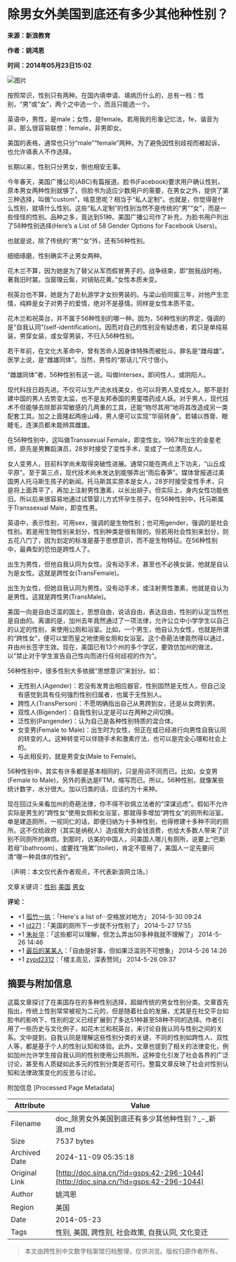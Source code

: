 # 除男女外美国到底还有多少其他种性别？

**来源：新浪教育**

**作者：姚鸿恩**

**时间：2014年05月23日15:02** 

![图片](http://i3.sinaimg.cn/edu/cr/2014/0523/4055145869.jpg)

按照常识，性别只有两种。在国内填申请、填病历什么的，总有一档：性别，“男”或“女”，两个之中选一个，而且只能选一个。

英语中，男性，是male；女性，是female。若用我的形象记忆法，fe，谐音为非，那么很容易联想：female，非男即女。

美国的表格，通常也只分“male”“female”两种。为了避免因性别歧视而被起诉，也允许填表人不作选择。

长期以来，性别只分男女，倒也相安无事。

今年春天，美国广播公司(ABC)有篇报道。脸书(Facebook)要求用户确认性别，原本男女两种性别就够了，但脸书为适应少数用户的需要，在男女之外，提供了第三种选择，叫做“custom”，啥意思呢？相当于“私人定制”。也就是，你觉得是什么性别，就填什么性别。这些“私人定制”的性别当然不是传统的“男”“女”，而是一些怪怪的性别。品种之多，竟达到51种。美国广播公司作了补充，为脸书用户列出了58种性别选择(Here’s a List of 58 Gender Options for Facebook Users)。

也就是说，除了传统的“男”“女”外，还有56种性别。

细细琢磨，性别确实不止男女两种。

花木兰不算，因为她是为了替父从军而假冒男子的。战争结束，即“脱我战时袍，著我旧时裳。当窗理云鬓，对镜贴花黄。”女性本质未变。

祝英台也不算，她是为了赴杭游学才女扮男装的。与梁山伯同窗三年，对他产生恋情，纯粹是女子对男子的爱情，绝对不是基情。同样是女性本质不变。

花木兰和祝英台，并不属于56种性别的哪一种。因为，56种性别的界定，强调的是“自我认同”(self-identification)。因而对自己的性别没有疑虑者，若只是单纯易装，男穿女装，或女穿男装，不归入56种性别。

若干年前，在文化大革命中，曾有苦命人因身体特殊而被批斗。罪名是“雌母雄”。医学上说，是“雌雄同体”。当然，男性的“那话儿”尺寸很小。

“雌雄同体”者，56种性别有这一说。叫做Intersex，即间性人，或阴阳人。

现代科技日趋先进。不仅可以生产流水线美女，也可以将男人变成女人。那不是封建中国的男人去势变太监，也不是友邦泰国的男童喂药成人妖。对于男人，现代技术不但能够去除那非常敏感的几两重的工具，还能“物尽其用”地将其改造成另一类配套工具。加之上面隆起两座山峰，男人便可以实现“华丽转身”。若辅以唇膏、眼睫毛，连演员都未能辨其雌雄。

在56种性别中，这叫做Transsexual Female，即变性女。1967年出生的金星老师，原先是男舞蹈演员，28岁时接受了变性手术，变成了一位漂亮女人。

女人变男人，目前科学尚未取得突破性进展。通常只能在两点上下功夫，“山丘成平原”。至于第三点，现代技术尚未发达到能够弄出“雨后春笋”。媒体曾报道过美国男人托马斯生孩子的新闻。托马斯其实原本是女人，28岁时接受变性手术，只是将上面弄平了，再加上注射男性激素，以长出胡子。但实际上，身内女性功能依旧。所以后来很容易地通过试管婴儿方式怀孕生孩子。在56种性别中，托马斯属于Transsexual Male，即变性男。

英语中，表示性别，可用sex，强调的是生物性别；也可用gender，强调的是社会性别。若是用生物性别来划分，性别种类是很有限的。但若用社会性别来划分，则五花八门了，因为划定的标准是基于思想意识，而不是生物特征。在56种性别中，最典型的恐怕是跨性人了。

出生为男性，但他自我认同为女性。没有动手术，甚至也不必换女装，他就是自认为是女性。这就是跨性女(TransFemale)。

出生为女性，但她自我认同为男性。没有动手术，或注射男性激素，他就是自认为是男性。这就是跨性男(TransMale)。

美国一向是自由泛滥的国土，思想自由，说话自由，表达自由，性别的认定当然也是自由的。离谱的是，加州去年竟然通过了一项法律，允许公立中小学学生以自己的认定的性别，来使用公厕和浴室。比如，一个男生，他自认为女性，也就是所谓的“跨性女”，便可以堂而皇之地使用女厕和女浴室。这个奇葩法律竟然得以通过，并由州长签字生效。现在，美国已有13个州的多个学区，要效仿加州的做法，以“禁止对于学生宣告自己性向而进行任何歧视的作为”。

56种性别中，很多性别大多依据“思想意识”来划分。如：

- 无性别人(Agender)：若没有发育出相应器官，性别固然是无性人，但自己没有感觉到具有任何强烈性别归属者，也属于无性别人。
- 跨性人(TransPerson)：不愿明确指出自己从男跨到女，还是从女跨到男。
- 双性人(Bigender)：自我性别认定是可以在两种之间切换。
- 泛性别(Pangender)：认为自己是各种性别特质的混合体。
- 女变男(Female to Male)：出生时为女性，但正在或已经进行向男性自我认同的转变的人。这种转变可以伴随手术和激素疗法，也可以是完全心理和社会上的。
- 与此相反的，就是男变女(Male to Female)。

56种性别中，其实有许多都是基本相同的，只是用词不同而已。比如，女变男(Female to Male)，另外的表达是FTM，缩写而已。所以，56种性别，就像某些统计数字，水分很大。加以归类的话，应该约为十来种。

现在回过头来看加州的奇葩法律，你不得不钦佩立法者的“深谋远虑”。假如不允许实际是男生的“跨性女”使用女厕和女浴室，那就得多增加“跨性女”的厕所和浴室。单是建造厕所，一视同仁的话，即便归纳为十多种性别，也得修建十多种不同的厕所。这不仅给政府（其实是纳税人）造成极大的金钱浪费，也给大多数人带来了识别不同厕所的麻烦。到那时，访美的中国人，问美国人哪儿有厕所，说要上“巴斯若母”(bathroom)，或要找“拖累”(toilet)，肯定不管用了，美国人一定先要问清“哪一种具体的性别”。

（声明：本文仅代表作者观点，不代表新浪网立场。）

文章关键词：[性别](http://tags.zhuanlan.sina.com.cn/性别) [美国](http://tags.zhuanlan.sina.com.cn/美国) [男女](http://tags.zhuanlan.sina.com.cn/男女)

**评论：** 

- +1 [孤竹一执](http://weibo.com/u/2643585897)：「Here's a list of···空格放对地方」 2014-5-30 09:24
- +1 [id271](http://weibo.com/u/2280763785)：「美国的厕所下一步就不分性别了」 2014-5-27 17:55
- +1 [朱祉华](http://weibo.com/u/1617984560)：「这些都可以理解，但怎么弄出50多种我就不理解了」 2014-5-26 14:46
- +1 [最后的某某人](http://weibo.com/u/3873257525)：「自由是好事，但如果泛滥则不可想象」 2014-5-26 14:26
- +1 [zypd2312](http://weibo.com/u/1459219732)：「楼主高见，深表赞同」 2014-5-26 09:37

## 摘要与附加信息

<!-- tcd_abstract -->
这篇文章探讨了在美国存在的多种性别选择，超越传统的男女性别分类。文章首先指出，传统上性别常常被视为二元的，但是随着社会的发展，尤其是在社交平台如脸书的影响下，性别的定义已经扩展到了多达51种甚至58种不同的选择。作者引用了一些历史与文化例子，如花木兰和祝英台，来讨论自我认同与性别之间的关系。文中提到，自我认同是理解这些性别分类的关键，不同的性别如跨性人、双性人等，都是基于个人的性别认知和体验。此外，文章也提到了相关的法律变化，例如加州允许学生按自我认同的性别使用公共厕所。这种变化引发了社会各界的广泛讨论，甚至有人质疑如此多元的性别分类是否可行。整篇文章反映了社会对性别认知和法律政策变化的反思与讨论。
<!-- tcd_abstract_end -->

附加信息 [Processed Page Metadata]

| Attribute       | Value                                  |
|-----------------|----------------------------------------|
| Filename        | doc_除男女外美国到底还有多少其他种性别？_-_新浪.md                             |
| Size            | 7537 bytes                           |
| Archived Date   | 2024-11-09 05:35:18                             |
| Original Link   | [http://doc.sina.cn/?id=gsps:42-296-1044](http://doc.sina.cn/?id=gsps:42-296-1044)                       |
| Author          | 姚鸿恩                               |
| Region          | 美国                               |
| Date            | 2014-05-23                                 |
| Tags            | 性别, 美国, 跨性别, 社会政策, 自我认同, 文化变迁                                 |
>
> 本文由跨性别中文数字档案馆归档整理，仅供浏览。版权归原作者所有。
>
